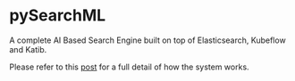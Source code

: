 # pySearchML

A complete AI Based Search Engine built on top of Elasticsearch, Kubeflow and Katib.

Please refer to this [post](https://towardsdatascience.com/building-a-complete-ai-based-search-engine-with-elasticsearch-kubeflow-and-katib-590c7b27eb8f?source=friends_link&sk=dfbf728b708eaa6546edd877844a9a42) for a full detail of how the system works.
